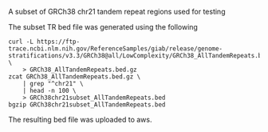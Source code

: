 A subset of GRCh38 chr21 tandem repeat regions used for testing

The subset TR bed file was generated using the following
```
curl -L https://ftp-trace.ncbi.nlm.nih.gov/ReferenceSamples/giab/release/genome-stratifications/v3.3/GRCh38@all/LowComplexity/GRCh38_AllTandemRepeats.bed.gz \
    > GRCh38_AllTandemRepeats.bed.gz
zcat GRCh38_AllTandemRepeats.bed.gz \
    | grep "^chr21" \
    | head -n 100 \
    > GRCh38chr21subset_AllTandemRepeats.bed
bgzip GRCh38chr21subset_AllTandemRepeats.bed
```
The resulting bed file was uploaded to aws.